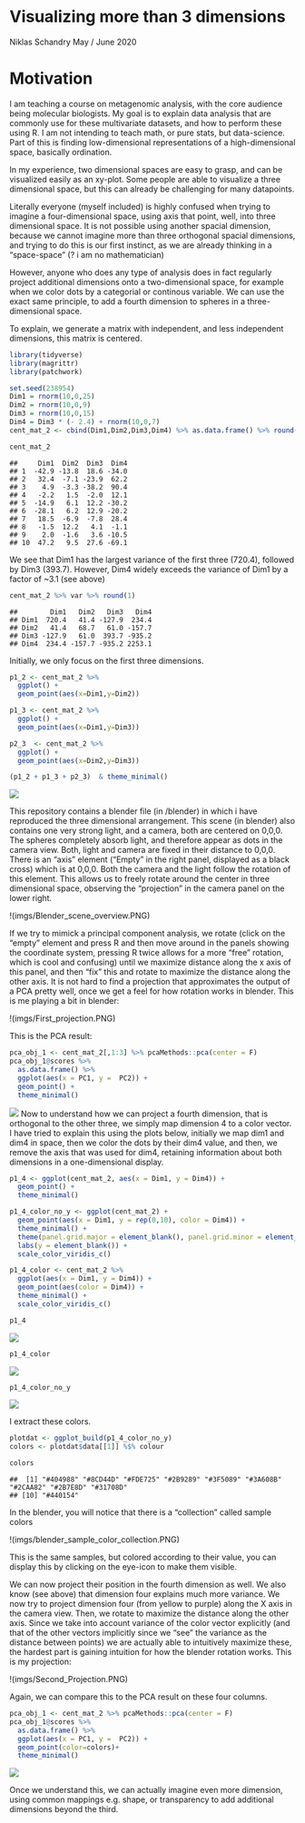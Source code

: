 Visualizing more than 3 dimensions
================
Niklas Schandry
May / June 2020

# Motivation

I am teaching a course on metagenomic analysis, with the core audience
being molecular biologists. My goal is to explain data analysis that are
commonly use for these multivariate datasets, and how to perform these
using R. I am not intending to teach math, or pure stats, but
data-science. Part of this is finding low-dimensional representations of
a high-dimensional space, basically ordination.

In my experience, two dimensional spaces are easy to grasp, and can be
visualized easily as an xy-plot. Some people are able to visualize a
three dimensional space, but this can already be challenging for many
datapoints.

Literally everyone (myself included) is highly confused when trying to
imagine a four-dimensional space, using axis that point, well, into
three dimensional space. It is not possible using another spacial
dimension, because we cannot imagine more than three orthogonal spacial
dimensions, and trying to do this is our first instinct, as we are
already thinking in a “space-space” (? i am no mathematician)

However, anyone who does any type of analysis does in fact regularly
project additional dimensions onto a two-dimensional space, for example
when we color dots by a categorial or continous variable. We can use the
exact same principle, to add a fourth dimension to spheres in a
three-dimensional space.

To explain, we generate a matrix with independent, and less independent
dimensions, this matrix is centered.

``` r
library(tidyverse)
library(magrittr)
library(patchwork)
```

``` r
set.seed(238954)
Dim1 = rnorm(10,0,25)
Dim2 = rnorm(10,0,9)
Dim3 = rnorm(10,0,15)
Dim4 = Dim3 * (- 2.4) + rnorm(10,0,7)
cent_mat_2 <- cbind(Dim1,Dim2,Dim3,Dim4) %>% as.data.frame() %>% round(1)
```

``` r
cent_mat_2
```

    ##     Dim1  Dim2  Dim3  Dim4
    ## 1  -42.9 -13.8  18.6 -34.0
    ## 2   32.4  -7.1 -23.9  62.2
    ## 3    4.9  -3.3 -38.2  90.4
    ## 4   -2.2   1.5  -2.0  12.1
    ## 5  -14.9   6.1  12.2 -30.2
    ## 6  -28.1   6.2  12.9 -20.2
    ## 7   18.5  -6.9  -7.8  28.4
    ## 8   -1.5  12.2   4.1  -1.1
    ## 9    2.0  -1.6   3.6 -10.5
    ## 10  47.2   9.5  27.6 -69.1

We see that Dim1 has the largest variance of the first three (720.4),
followed by Dim3 (393.7). However, Dim4 widely exceeds the variance of
Dim1 by a factor of \~3.1 (see above)

``` r
cent_mat_2 %>% var %>% round(1)
```

    ##        Dim1   Dim2   Dim3   Dim4
    ## Dim1  720.4   41.4 -127.9  234.4
    ## Dim2   41.4   68.7   61.0 -157.7
    ## Dim3 -127.9   61.0  393.7 -935.2
    ## Dim4  234.4 -157.7 -935.2 2253.1

Initially, we only focus on the first three dimensions.

``` r
p1_2 <- cent_mat_2 %>% 
  ggplot() +
  geom_point(aes(x=Dim1,y=Dim2))

p1_3 <- cent_mat_2 %>% 
  ggplot() +
  geom_point(aes(x=Dim1,y=Dim3))

p2_3  <- cent_mat_2 %>% 
  ggplot() +
  geom_point(aes(x=Dim2,y=Dim3))

(p1_2 + p1_3 + p2_3)  & theme_minimal()
```

![](README_files/figure-gfm/unnamed-chunk-5-1.png)<!-- -->

This repository contains a blender file (in /blender) in which i have
reproduced the three dimensional arrangement. This scene (in blender)
also contains one very strong light, and a camera, both are centered on
0,0,0. The spheres completely absorb light, and therefore appear as dots
in the camera view. Both, light and camera are fixed in their distance
to 0,0,0. There is an “axis” element (“Empty” in the right panel,
displayed as a black cross) which is at 0,0,0. Both the camera and the
light follow the rotation of this element. This allows us to freely
rotate around the center in three dimensional space, observing the
“projection” in the camera panel on the lower right.

\!(imgs/Blender\_scene\_overview.PNG)

If we try to mimick a principal component analysis, we rotate (click on
the “empty” element and press R and then move around in the panels
showing the coordinate system, pressing R twice allows for a more “free”
rotation, which is cool and confusing) until we maximize distance along
the x axis of this panel, and then “fix” this and rotate to maximize the
distance along the other axis. It is not hard to find a projection that
approximates the output of a PCA pretty well, once we get a feel for how
rotation works in blender. This is me playing a bit in blender:

\!(imgs/First\_projection.PNG)

This is the PCA result:

``` r
pca_obj_1 <- cent_mat_2[,1:3] %>% pcaMethods::pca(center = F) 
pca_obj_1@scores %>%
  as.data.frame() %>%
  ggplot(aes(x = PC1, y =  PC2)) + 
  geom_point() +
  theme_minimal()
```

![](README_files/figure-gfm/unnamed-chunk-6-1.png)<!-- --> Now to
understand how we can project a fourth dimension, that is orthogonal to
the other three, we simply map dimension 4 to a color vector. I have
tried to explain this using the plots below, initially we map dim1 and
dim4 in space, then we color the dots by their dim4 value, and then, we
remove the axis that was used for dim4, retaining information about both
dimensions in a one-dimensional display.

``` r
p1_4 <- ggplot(cent_mat_2, aes(x = Dim1, y = Dim4)) +
  geom_point() +
  theme_minimal()
```

``` r
p1_4_color_no_y <- ggplot(cent_mat_2) + 
  geom_point(aes(x = Dim1, y = rep(0,10), color = Dim4)) +
  theme_minimal() + 
  theme(panel.grid.major = element_blank(), panel.grid.minor = element_blank(), axis.text.y = element_blank()) +
  labs(y = element_blank()) +
  scale_color_viridis_c() 
```

``` r
p1_4_color <- cent_mat_2 %>%
  ggplot(aes(x = Dim1, y = Dim4)) +
  geom_point(aes(color = Dim4)) +
  theme_minimal() +
  scale_color_viridis_c() 
```

``` r
p1_4
```

![](README_files/figure-gfm/unnamed-chunk-9-1.png)<!-- -->

``` r
p1_4_color
```

![](README_files/figure-gfm/unnamed-chunk-10-1.png)<!-- -->

``` r
p1_4_color_no_y
```

![](README_files/figure-gfm/unnamed-chunk-11-1.png)<!-- -->

I extract these colors.

``` r
plotdat <- ggplot_build(p1_4_color_no_y)
colors <- plotdat$data[[1]] %$% colour
```

``` r
colors
```

    ##  [1] "#404988" "#8CD44D" "#FDE725" "#2B9289" "#3F5089" "#3A608B" "#2CAA82" "#2B7E8D" "#31708D"
    ## [10] "#440154"

In the blender, you will notice that there is a “collection” called
sample colors

\!(imgs/blender\_sample\_color\_collection.PNG)

This is the same samples, but colored according to their value, you can
display this by clicking on the eye-icon to make them visible.

We can now project their position in the fourth dimension as well. We
also know (see above) that dimension four explains much more variance.
We now try to project dimension four (from yellow to purple) along the X
axis in the camera view. Then, we rotate to maximize the distance along
the other axis. Since we take into account variance of the color vector
explicitly (and that of the other vectors implicitly since we “see” the
variance as the distance between points) we are actually able to
intuitively maximize these, the hardest part is gaining intuition for
how the blender rotation works. This is my projection:

\!(imgs/Second\_Projection.PNG)

Again, we can compare this to the PCA result on these four columns.

``` r
pca_obj_1 <- cent_mat_2 %>% pcaMethods::pca(center = F) 
pca_obj_1@scores %>%
  as.data.frame() %>%
  ggplot(aes(x = PC1, y =  PC2)) + 
  geom_point(color=colors)+
  theme_minimal()
```

![](README_files/figure-gfm/unnamed-chunk-14-1.png)<!-- -->

Once we understand this, we can actually imagine even more dimension,
using common mappings e.g. shape, or transparency to add additional
dimensions beyond the third.
